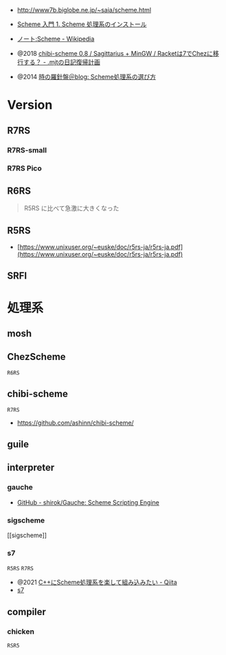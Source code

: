 - http://www7b.biglobe.ne.jp/~saia/scheme.html
- [Scheme 入門 1. Scheme 処理系のインストール](https://www.shido.info/lisp/scheme1.html)
- [ノート:Scheme - Wikipedia](https://ja.wikipedia.org/wiki/%E3%83%8E%E3%83%BC%E3%83%88%3AScheme)

- @2018 [chibi-scheme 0.8 / Sagittarius + MinGW / Racketは7でChezに移行する？ - .mjtの日記復帰計画](https://mjt.hatenadiary.com/entry/20180128/p1)
- @2014 [時の羅針盤＠blog: Scheme処理系の選び方](https://compassoftime.blogspot.com/2014/01/scheme.html)

# Version
## R7RS
### R7RS-small
### R7RS Pico

## R6RS
> R5RS に比べて急激に大きくなった

## R5RS
- [https://www.unixuser.org/~euske/doc/r5rs-ja/r5rs-ja.pdf](https://www.unixuser.org/~euske/doc/r5rs-ja/r5rs-ja.pdf)

## SRFI

# 処理系
## mosh

## ChezScheme
`R6RS`

## chibi-scheme
`R7RS`
- https://github.com/ashinn/chibi-scheme/

## guile

## interpreter
### gauche
- [GitHub - shirok/Gauche: Scheme Scripting Engine](https://github.com/shirok/Gauche)

### sigscheme
[[sigscheme]]

### s7
`R5RS` `R7RS`
- @2021 [C++にScheme処理系を楽して組み込みたい - Qiita](https://qiita.com/ossan-buhibuhi/items/98520f3adb1c70cb0475)
- [s7](https://ccrma.stanford.edu/software/snd/snd/s7.html)

## compiler
### chicken
`RSR5`
